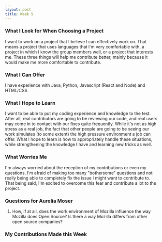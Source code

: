 ```yaml
---
layout: post
title: Week 5
---
```


### What I Look for When Choosing a Project
I want to work on a project that I believe I can effectively work on. That means a project that uses languages that I'm very comfortable 
with, a project in which I know the group members well, or a project that interests me. These three things will help me contribute better, 
mainly because it would make me more comfortable to contribute.

### What I Can Offer
I have experience with Java, Python, Javascript (React and Node) and HTML/CSS.

### What I Hope to Learn
I want to be able to put my coding experience and knowledge to the test. After all, real contributors are going to be reviewing our code, 
and real users may come in to contact with our fixes quite frequently. While it's not as high stress as a real job, the fact that other people
are going to be seeing our work simulates (to some extent) the high pressure environment a job can offer. What I hope to learn is how to 
appropriately handle these situations, while strengthening the knowledge I have and learning new tricks as well.

### What Worries Me
I'm always worried about the reception of my contributions or even my questions. I'm afraid of making too many "bothersome" questions and
not really being able to completely fix the issue I might want to contribute to. That being said, I'm excited to overcome this fear and 
contribute a lot to the project.

### Questions for Aurelia Moser
1. How, if at all, does the work environment of Mozilla influence the way Mozilla does Open Source? Is there a way Mozilla differs from other open source companies?

### My Contributions Made this Week
